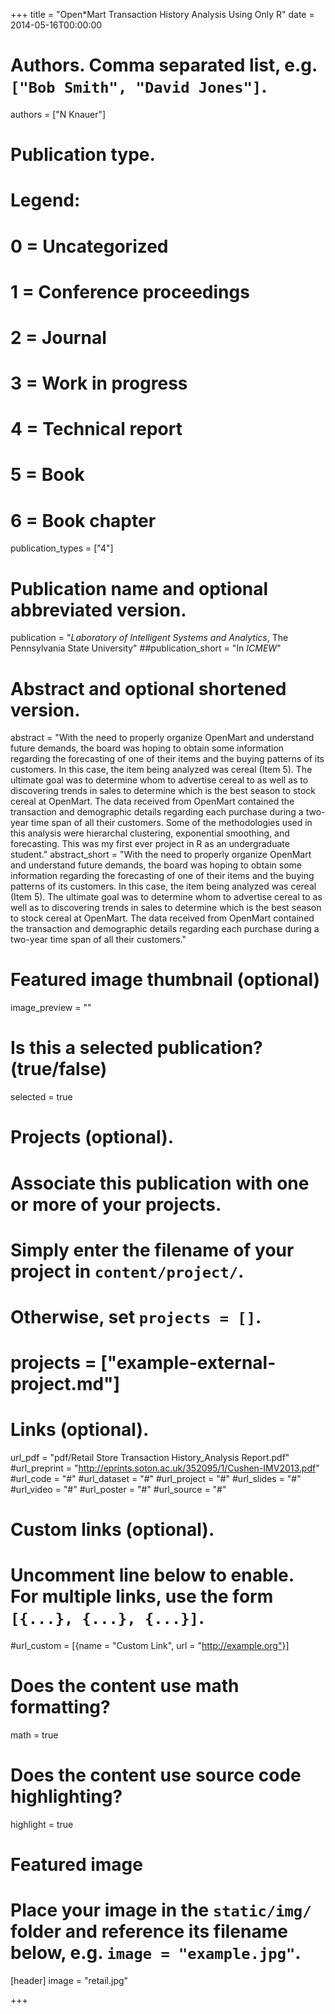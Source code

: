 +++
title = "Open*Mart Transaction History Analysis Using Only R"
date = 2014-05-16T00:00:00

# Authors. Comma separated list, e.g. `["Bob Smith", "David Jones"]`.
authors = ["N Knauer"]

# Publication type.
# Legend:
# 0 = Uncategorized
# 1 = Conference proceedings
# 2 = Journal
# 3 = Work in progress
# 4 = Technical report
# 5 = Book
# 6 = Book chapter
publication_types = ["4"]

# Publication name and optional abbreviated version.
publication = "*Laboratory of Intelligent Systems and Analytics*, The Pennsylvania State University"
##publication_short = "In *ICMEW*"

# Abstract and optional shortened version.
abstract = "With the need to properly organize OpenMart and understand future demands, the board was hoping to obtain some information regarding the forecasting of one of their items and the buying patterns of its customers. In this case, the item being analyzed was cereal (Item 5). The ultimate goal was to determine whom to advertise cereal to as well as to discovering trends in sales to determine which is the best season to stock cereal at OpenMart. The data received from OpenMart contained the transaction and demographic details regarding each purchase during a two-year time span of all their customers. Some of the methodologies used in this analysis were hierarchal clustering, exponential smoothing, and forecasting. This was my first ever project in R as an undergraduate student."
abstract_short = "With the need to properly organize OpenMart and understand future demands, the board was hoping to obtain some information regarding the forecasting of one of their items and the buying patterns of its customers. In this case, the item being analyzed was cereal (Item 5). The ultimate goal was to determine whom to advertise cereal to as well as to discovering trends in sales to determine which is the best season to stock cereal at OpenMart. The data received from OpenMart contained the transaction and demographic details regarding each purchase during a two-year time span of all their customers."


# Featured image thumbnail (optional)
image_preview = ""

# Is this a selected publication? (true/false)
selected = true

# Projects (optional).
#   Associate this publication with one or more of your projects.
#   Simply enter the filename of your project in `content/project/`.
#   Otherwise, set `projects = []`.
# projects = ["example-external-project.md"]

# Links (optional).
url_pdf = "pdf/Retail Store Transaction History_Analysis Report.pdf"
#url_preprint = "http://eprints.soton.ac.uk/352095/1/Cushen-IMV2013.pdf"
#url_code = "#"
#url_dataset = "#"
#url_project = "#"
#url_slides = "#"
#url_video = "#"
#url_poster = "#"
#url_source = "#"

# Custom links (optional).
#   Uncomment line below to enable. For multiple links, use the form `[{...}, {...}, {...}]`.
#url_custom = [{name = "Custom Link", url = "http://example.org"}]

# Does the content use math formatting?
math = true

# Does the content use source code highlighting?
highlight = true

# Featured image
# Place your image in the `static/img/` folder and reference its filename below, e.g. `image = "example.jpg"`.
[header]
image = "retail.jpg"

+++